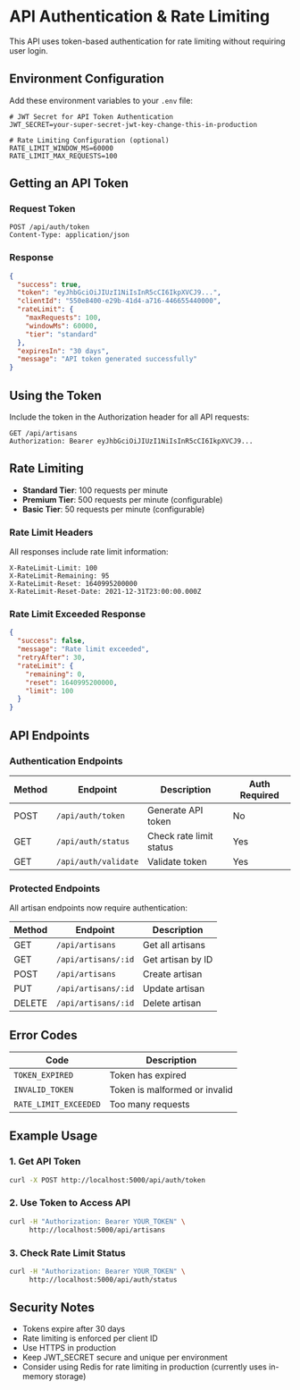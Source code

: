 # API Authentication & Rate Limiting

This API uses token-based authentication for rate limiting without requiring user login.

## Environment Configuration

Add these environment variables to your `.env` file:

```env
# JWT Secret for API Token Authentication
JWT_SECRET=your-super-secret-jwt-key-change-this-in-production

# Rate Limiting Configuration (optional)
RATE_LIMIT_WINDOW_MS=60000
RATE_LIMIT_MAX_REQUESTS=100
```

## Getting an API Token

### Request Token
```http
POST /api/auth/token
Content-Type: application/json
```

### Response
```json
{
  "success": true,
  "token": "eyJhbGciOiJIUzI1NiIsInR5cCI6IkpXVCJ9...",
  "clientId": "550e8400-e29b-41d4-a716-446655440000",
  "rateLimit": {
    "maxRequests": 100,
    "windowMs": 60000,
    "tier": "standard"
  },
  "expiresIn": "30 days",
  "message": "API token generated successfully"
}
```

## Using the Token

Include the token in the Authorization header for all API requests:

```http
GET /api/artisans
Authorization: Bearer eyJhbGciOiJIUzI1NiIsInR5cCI6IkpXVCJ9...
```

## Rate Limiting

- **Standard Tier**: 100 requests per minute
- **Premium Tier**: 500 requests per minute (configurable)
- **Basic Tier**: 50 requests per minute (configurable)

### Rate Limit Headers

All responses include rate limit information:

```http
X-RateLimit-Limit: 100
X-RateLimit-Remaining: 95
X-RateLimit-Reset: 1640995200000
X-RateLimit-Reset-Date: 2021-12-31T23:00:00.000Z
```

### Rate Limit Exceeded Response

```json
{
  "success": false,
  "message": "Rate limit exceeded",
  "retryAfter": 30,
  "rateLimit": {
    "remaining": 0,
    "reset": 1640995200000,
    "limit": 100
  }
}
```

## API Endpoints

### Authentication Endpoints

| Method | Endpoint | Description | Auth Required |
|--------|----------|-------------|---------------|
| POST | `/api/auth/token` | Generate API token | No |
| GET | `/api/auth/status` | Check rate limit status | Yes |
| GET | `/api/auth/validate` | Validate token | Yes |

### Protected Endpoints

All artisan endpoints now require authentication:

| Method | Endpoint | Description |
|--------|----------|-------------|
| GET | `/api/artisans` | Get all artisans |
| GET | `/api/artisans/:id` | Get artisan by ID |
| POST | `/api/artisans` | Create artisan |
| PUT | `/api/artisans/:id` | Update artisan |
| DELETE | `/api/artisans/:id` | Delete artisan |

## Error Codes

| Code | Description |
|------|-------------|
| `TOKEN_EXPIRED` | Token has expired |
| `INVALID_TOKEN` | Token is malformed or invalid |
| `RATE_LIMIT_EXCEEDED` | Too many requests |

## Example Usage

### 1. Get API Token
```bash
curl -X POST http://localhost:5000/api/auth/token
```

### 2. Use Token to Access API
```bash
curl -H "Authorization: Bearer YOUR_TOKEN" \
     http://localhost:5000/api/artisans
```

### 3. Check Rate Limit Status
```bash
curl -H "Authorization: Bearer YOUR_TOKEN" \
     http://localhost:5000/api/auth/status
```

## Security Notes

- Tokens expire after 30 days
- Rate limiting is enforced per client ID
- Use HTTPS in production
- Keep JWT_SECRET secure and unique per environment
- Consider using Redis for rate limiting in production (currently uses in-memory storage) 